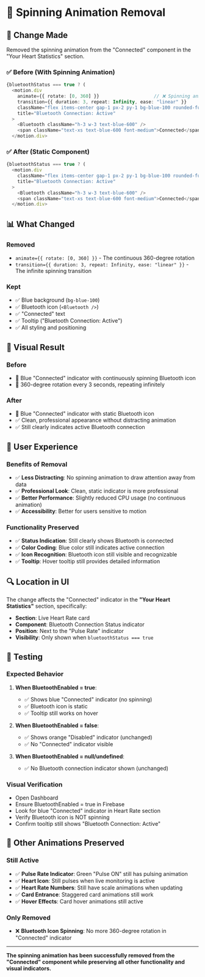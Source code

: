 # 🔧 Spinning Animation Removal

## 🎯 Change Made

Removed the spinning animation from the "Connected" component in the "Your Heart Statistics" section.

### ✅ **Before (With Spinning Animation)**
```typescript
{bluetoothStatus === true ? (
  <motion.div
    animate={{ rotate: [0, 360] }}                    // ❌ Spinning animation
    transition={{ duration: 3, repeat: Infinity, ease: "linear" }}
    className="flex items-center gap-1 px-2 py-1 bg-blue-100 rounded-full"
    title="Bluetooth Connection: Active"
  >
    <Bluetooth className="h-3 w-3 text-blue-600" />
    <span className="text-xs text-blue-600 font-medium">Connected</span>
  </motion.div>
```

### ✅ **After (Static Component)**
```typescript
{bluetoothStatus === true ? (
  <motion.div
    className="flex items-center gap-1 px-2 py-1 bg-blue-100 rounded-full"
    title="Bluetooth Connection: Active"
  >
    <Bluetooth className="h-3 w-3 text-blue-600" />
    <span className="text-xs text-blue-600 font-medium">Connected</span>
  </motion.div>
```

## 📊 **What Changed**

### **Removed**
- `animate={{ rotate: [0, 360] }}` - The continuous 360-degree rotation
- `transition={{ duration: 3, repeat: Infinity, ease: "linear" }}` - The infinite spinning transition

### **Kept**
- ✅ Blue background (`bg-blue-100`)
- ✅ Bluetooth icon (`<Bluetooth />`)
- ✅ "Connected" text
- ✅ Tooltip ("Bluetooth Connection: Active")
- ✅ All styling and positioning

## 🎨 **Visual Result**

### **Before**
- 🔄 Blue "Connected" indicator with continuously spinning Bluetooth icon
- 🔄 360-degree rotation every 3 seconds, repeating infinitely

### **After**
- 🔵 Blue "Connected" indicator with static Bluetooth icon
- ✅ Clean, professional appearance without distracting animation
- ✅ Still clearly indicates active Bluetooth connection

## 📱 **User Experience**

### **Benefits of Removal**
- ✅ **Less Distracting**: No spinning animation to draw attention away from data
- ✅ **Professional Look**: Clean, static indicator is more professional
- ✅ **Better Performance**: Slightly reduced CPU usage (no continuous animation)
- ✅ **Accessibility**: Better for users sensitive to motion

### **Functionality Preserved**
- ✅ **Status Indication**: Still clearly shows Bluetooth is connected
- ✅ **Color Coding**: Blue color still indicates active connection
- ✅ **Icon Recognition**: Bluetooth icon still visible and recognizable
- ✅ **Tooltip**: Hover tooltip still provides detailed information

## 🔍 **Location in UI**

The change affects the "Connected" indicator in the **"Your Heart Statistics"** section, specifically:
- **Section**: Live Heart Rate card
- **Component**: Bluetooth Connection Status indicator
- **Position**: Next to the "Pulse Rate" indicator
- **Visibility**: Only shown when `bluetoothStatus === true`

## 🚀 **Testing**

### **Expected Behavior**
1. **When BluetoothEnabled = true**:
   - ✅ Shows blue "Connected" indicator (no spinning)
   - ✅ Bluetooth icon is static
   - ✅ Tooltip still works on hover

2. **When BluetoothEnabled = false**:
   - ✅ Shows orange "Disabled" indicator (unchanged)
   - ✅ No "Connected" indicator visible

3. **When BluetoothEnabled = null/undefined**:
   - ✅ No Bluetooth connection indicator shown (unchanged)

### **Visual Verification**
- Open Dashboard
- Ensure BluetoothEnabled = true in Firebase
- Look for blue "Connected" indicator in Heart Rate section
- Verify Bluetooth icon is NOT spinning
- Confirm tooltip still shows "Bluetooth Connection: Active"

## 📝 **Other Animations Preserved**

### **Still Active**
- ✅ **Pulse Rate Indicator**: Green "Pulse ON" still has pulsing animation
- ✅ **Heart Icon**: Still pulses when live monitoring is active
- ✅ **Heart Rate Numbers**: Still have scale animations when updating
- ✅ **Card Entrance**: Staggered card animations still work
- ✅ **Hover Effects**: Card hover animations still active

### **Only Removed**
- ❌ **Bluetooth Icon Spinning**: No more 360-degree rotation in "Connected" indicator

---

**The spinning animation has been successfully removed from the "Connected" component while preserving all other functionality and visual indicators.**
